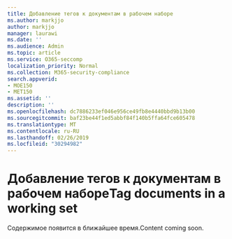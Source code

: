```yaml
---
title: Добавление тегов к документам в рабочем наборе
ms.author: markjjo
author: markjjo
manager: laurawi
ms.date: ''
ms.audience: Admin
ms.topic: article
ms.service: O365-seccomp
localization_priority: Normal
ms.collection: M365-security-compliance
search.appverid:
- MOE150
- MET150
ms.assetid: ''
description: ''
ms.openlocfilehash: dc7886233ef046e956ce49fb8e4440bbd9b13b00
ms.sourcegitcommit: baf23be44f1ed5abbf84f140b5ffa64fce605478
ms.translationtype: MT
ms.contentlocale: ru-RU
ms.lasthandoff: 02/26/2019
ms.locfileid: "30294982"
---
```

# <a name="tag-documents-in-a-working-set"></a><span data-ttu-id="b67a0-102">Добавление тегов к документам в рабочем наборе</span><span class="sxs-lookup"><span data-stu-id="b67a0-102">Tag documents in a working set</span></span>

<span data-ttu-id="b67a0-103">Содержимое появится в ближайшее время.</span><span class="sxs-lookup"><span data-stu-id="b67a0-103">Content coming soon.</span></span>